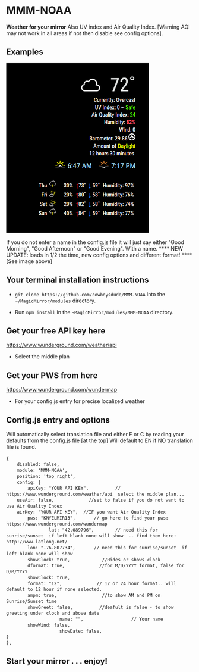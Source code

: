 # MMM-NOAA

**Weather for your mirror**
  Also UV index and Air Quality Index.  [Warning AQI may not work in all areas if not then disable see config options].

## Examples

![](NEW.PNG)

If you do not enter a name in the config.js file it will just say either "Good Morning", "Good Afternoon" or "Good Evening".   With a name.  **** NEW UPDATE:  loads in 1/2 the time, new config options and different format! **** [See image above]

## Your terminal installation instructions

* `git clone https://github.com/cowboysdude/MMM-NOAA` into the `~/MagicMirror/modules` directory.

* Run `npm install` in the `~MagicMirror/modules/MMM-NOAA` directory.

## Get your free API key here

https://www.wunderground.com/weather/api

* Select the middle plan

## Get your PWS from here

 https://www.wunderground.com/wundermap
 
 * For your config.js entry for precise localized weather 

## Config.js entry and options

Will automatically select translation file and either F or C by reading your defaults from the config.js file [at the top]
Will default to EN if NO translation file is found.

    {
        disabled: false,
        module: 'MMM-NOAA',
        position: 'top_right',
        config: {
            apiKey: "YOUR API KEY",          // https://www.wunderground.com/weather/api  select the middle plan... 
	    useAir: false,             //set to false if you do not want to use Air Quality Index
	    airKey: "YOUR API KEY",  //IF you want Air Quality Index
			pws: "KNYELMIR13",       // go here to find your pws: https://www.wunderground.com/wundermap
	                lat: "42.089796",        // need this for sunrise/sunset  if left blank none will show  -- find them here: http://www.latlong.net/
			lon: "-76.807734",       // need this for sunrise/sunset  if left blank none will show
			showClock: true,            //Hides or shows clock
			dformat: true,             //for M/D/YYYY format, false for D/M/YYYY
			showClock: true,
			format: "12",             // 12 or 24 hour format.. will default to 12 hour if none selected.
			ampm: true,                 //to show AM and PM on Sunrise/Sunset time
			showGreet: false,          //deafult is false - to show greeting under clock and above date
                        name: "",                  // Your name
			showWind: false,
                        showDate: false,
	}
    },
	
## Start your mirror . . . enjoy! 

